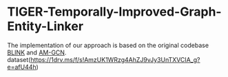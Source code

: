 # TIGER-Temporally-Improved-Graph-Entity-Linker

The implementation of our approach is based on the original codebase [BLINK](https://github.com/facebookresearch/BLINK) and [AM-GCN](https://github.com/zhumeiqiBUPT/AM-GCN).
dataset(https://1drv.ms/f/s!AmzUK1WRzg4AhZJ9vJy3UnTXVCIA_g?e=afU44h)

